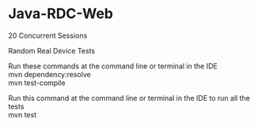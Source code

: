 # Java-RDC-Web

20 Concurrent Sessions

Random Real Device Tests 

Run these commands at the command line or terminal in the IDE   
mvn dependency:resolve   
mvn test-compile

Run this command at the command line or terminal in the IDE to run all the tests   
mvn test
